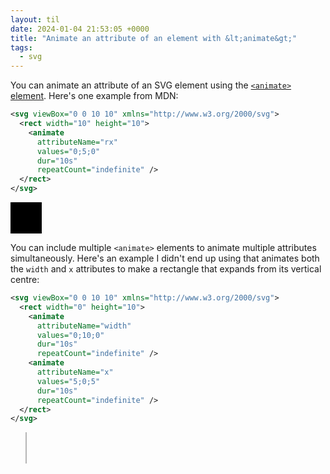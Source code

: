 ```yaml
---
layout: til
date: 2024-01-04 21:53:05 +0000
title: "Animate an attribute of an element with &lt;animate&gt;"
tags:
  - svg
---
```


You can animate an attribute of an SVG element using the [`<animate>` element][mdn].
Here's one example from MDN:

```xml
<svg viewBox="0 0 10 10" xmlns="http://www.w3.org/2000/svg">
  <rect width="10" height="10">
    <animate
      attributeName="rx"
      values="0;5;0"
      dur="10s"
      repeatCount="indefinite" />
  </rect>
</svg>
```

<svg viewBox="0 0 10 10" width="50" height="50" xmlns="http://www.w3.org/2000/svg">
  <rect width="10" height="10">
    <animate
      attributeName="rx"
      values="0;5;0"
      dur="10s"
      repeatCount="indefinite" />
  </rect>
</svg>

You can include multiple `<animate>` elements to animate multiple attributes simultaneously.
Here's an example I didn't end up using that animates both the `width` and `x` attributes to make a rectangle that expands from its vertical centre:

```xml
<svg viewBox="0 0 10 10" xmlns="http://www.w3.org/2000/svg">
  <rect width="0" height="10">
    <animate
      attributeName="width"
      values="0;10;0"
      dur="10s"
      repeatCount="indefinite" />
    <animate
      attributeName="x"
      values="5;0;5"
      dur="10s"
      repeatCount="indefinite" />
  </rect>
</svg>
```

<svg viewBox="0 0 10 10" width="50" height="50" xmlns="http://www.w3.org/2000/svg">
  <rect width="0" height="10">
    <animate
      attributeName="width"
      values="0;10;0"
      dur="10s"
      repeatCount="indefinite" />
    <animate
      attributeName="x"
      values="5;0;5"
      dur="10s"
      repeatCount="indefinite" />
  </rect>
</svg>

[mdn]: https://developer.mozilla.org/en-US/docs/Web/SVG/Element/animate